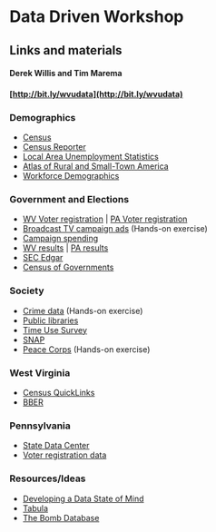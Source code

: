 # Data Driven Workshop
## Links and materials
#### Derek Willis and Tim Marema
#### [http://bit.ly/wvudata](http://bit.ly/wvudata)

### Demographics

* [Census](http://www.census.gov/)
* [Census Reporter](http://censusreporter.org/)
* [Local Area Unemployment Statistics](http://www.bls.gov/lau/)
* [Atlas of Rural and Small-Town America](http://www.ers.usda.gov/data-products/atlas-of-rural-and-small-town-america.aspx)
* [Workforce Demographics](http://www.bls.gov/bls/demographics.htm)

### Government and Elections

* [WV Voter registration](http://www.sos.wv.gov/elections/history/Pages/Voter_Registration.aspx) | [PA Voter registration](http://www.dos.pa.gov/VotingElections/OtherServicesEvents/VotingElectionStatistics/Pages/default.aspx)
* [Broadcast TV campaign ads](https://stations.fcc.gov/) (Hands-on exercise)
* [Campaign spending](http://www.fec.gov/data/CandidateDisbursement.do?format=html&election_yr=2014)
* [WV results](https://github.com/openelections/openelections-results-wv/tree/master/raw) | [PA results](https://github.com/openelections/openelections-results-pa/tree/master/raw)
* [SEC Edgar](http://www.sec.gov/edgar.shtml)
* [Census of Governments](http://www.census.gov/govs/)

### Society

* [Crime data](https://www.strongspace.com/shared/u6n69debcw) (Hands-on exercise)
* [Public libraries](http://www.imls.gov/research/public_libraries_in_the_united_states_survey.aspx)
* [Time Use Survey](http://www.bls.gov/tus/)
* [SNAP](http://www.fns.usda.gov/pd/supplemental-nutrition-assistance-program-snap)
* [Peace Corps](http://files.peacecorps.gov/multimedia/pdf/stats/schools2014.pdf) (Hands-on exercise)

### West Virginia

* [Census QuickLinks](http://quickfacts.census.gov/qfd/states/54000lk.html)
* [BBER](http://www.be.wvu.edu/bber/data.htm?expandable=0)

### Pennsylvania

* [State Data Center](http://pasdc.hbg.psu.edu/)
* [Voter registration data](http://www.dos.pa.gov/VotingElections/OtherServicesEvents/VotingElectionStatistics/Pages/default.aspx)

### Resources/Ideas

* [Developing a Data State of Mind](dwillis.github.io/interviewing-data/3825.pdf)
* [Tabula](http://tabula.technology/)
* [The Bomb Database](http://www.bostonglobe.com/news/nation/2012/07/29/century-data-and-destruction-chronicled-air-force-officer/5m2HK2CP9UcwwJzMhtdQOO/story.html)
